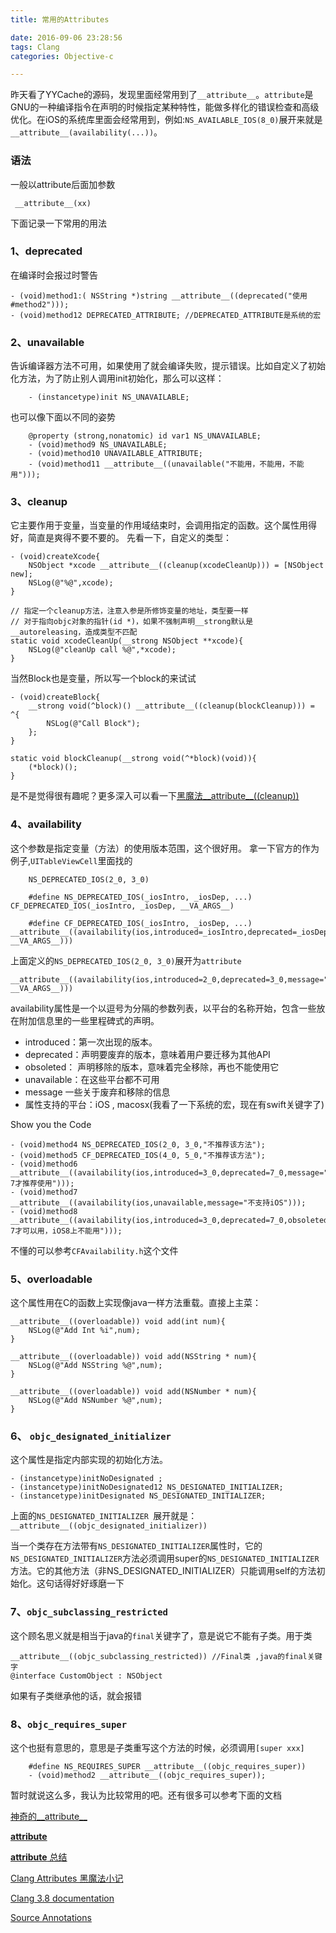 ```yaml
---
title: 常用的Attributes

date: 2016-09-06 23:28:56
tags: Clang
categories: Objective-c

---
```


昨天看了YYCache的源码，发现里面经常用到了`__attribute__`。`attribute`是GNU的一种编译指令在声明的时候指定某种特性，能做多样化的错误检查和高级优化。在iOS的系统库里面会经常用到，例如:`NS_AVAILABLE_IOS(8_0)`展开来就是`__attribute__(availability(...))`。

### 语法
一般以attribute后面加参数

```
 __attribute__(xx) 
```

下面记录一下常用的用法

### 1、deprecated

在编译时会报过时警告

```
- (void)method1:( NSString *)string __attribute__((deprecated("使用#method2")));
- (void)method12 DEPRECATED_ATTRIBUTE; //DEPRECATED_ATTRIBUTE是系统的宏
```


### 2、unavailable
告诉编译器方法不可用，如果使用了就会编译失败，提示错误。比如自定义了初始化方法，为了防止别人调用init初始化，那么可以这样：

```
	- (instancetype)init NS_UNAVAILABLE; 
```

也可以像下面以不同的姿势

```
	@property (strong,nonatomic) id var1 NS_UNAVAILABLE;
	- (void)method9 NS_UNAVAILABLE;
	- (void)method10 UNAVAILABLE_ATTRIBUTE;
	- (void)method11 __attribute__((unavailable("不能用，不能用，不能用")));
```

### 3、cleanup

它主要作用于变量，当变量的作用域结束时，会调用指定的函数。这个属性用得好，简直是爽得不要不要的。
先看一下，自定义的类型：

```
- (void)createXcode{
    NSObject *xcode __attribute__((cleanup(xcodeCleanUp))) = [NSObject new];
    NSLog(@"%@",xcode);
}

// 指定一个cleanup方法，注意入参是所修饰变量的地址，类型要一样
// 对于指向objc对象的指针(id *)，如果不强制声明__strong默认是__autoreleasing，造成类型不匹配
static void xcodeCleanUp(__strong NSObject **xcode){
    NSLog(@"cleanUp call %@",*xcode);
}
```

当然Block也是变量，所以写一个block的来试试

```
- (void)createBlock{
    __strong void(^block)() __attribute__((cleanup(blockCleanup))) = ^{
        NSLog(@"Call Block");
    };
}

static void blockCleanup(__strong void(^*block)(void)){
    (*block)();
}
```

是不是觉得很有趣呢？更多深入可以看一下[黑魔法__attribute__((cleanup))](http://blog.sunnyxx.com/2014/09/15/objc-attribute-cleanup/)


### 4、availability

这个参数是指定变量（方法）的使用版本范围，这个很好用。
拿一下官方的作为例子,`UITableViewCell`里面找的

```	
	NS_DEPRECATED_IOS(2_0, 3_0)
	 
	#define NS_DEPRECATED_IOS(_iosIntro, _iosDep, ...) CF_DEPRECATED_IOS(_iosIntro, _iosDep, __VA_ARGS__)

	#define CF_DEPRECATED_IOS(_iosIntro, _iosDep, ...) __attribute__((availability(ios,introduced=_iosIntro,deprecated=_iosDep,message="" __VA_ARGS__)))

```
上面定义的`NS_DEPRECATED_IOS(2_0, 3_0)`展开为`attribute`

```
__attribute__((availability(ios,introduced=2_0,deprecated=3_0,message="" __VA_ARGS__)))
```

availability属性是一个以逗号为分隔的参数列表，以平台的名称开始，包含一些放在附加信息里的一些里程碑式的声明。

* introduced：第一次出现的版本。
* deprecated：声明要废弃的版本，意味着用户要迁移为其他API
* obsoleted： 声明移除的版本，意味着完全移除，再也不能使用它
* unavailable：在这些平台都不可用
* message 一些关于废弃和移除的信息
* 属性支持的平台：iOS , macosx(我看了一下系统的宏，现在有swift关键字了)



Show you the Code

```
- (void)method4 NS_DEPRECATED_IOS(2_0, 3_0,"不推荐该方法");
- (void)method5 CF_DEPRECATED_IOS(4_0, 5_0,"不推荐该方法");
- (void)method6 __attribute__((availability(ios,introduced=3_0,deprecated=7_0,message="3-7才推荐使用")));
- (void)method7 __attribute__((availability(ios,unavailable,message="不支持iOS")));
- (void)method8 __attribute__((availability(ios,introduced=3_0,deprecated=7_0,obsoleted=8_0,message="iOS3-7才可以用，iOS8上不能用")));
```

不懂的可以参考`CFAvailability.h`这个文件

### 5、overloadable

这个属性用在C的函数上实现像java一样方法重载。直接上主菜：

```
__attribute__((overloadable)) void add(int num){
    NSLog(@"Add Int %i",num);
}

__attribute__((overloadable)) void add(NSString * num){
    NSLog(@"Add NSString %@",num);
}

__attribute__((overloadable)) void add(NSNumber * num){
    NSLog(@"Add NSNumber %@",num);
}
```


### 6、 `objc_designated_initializer`

这个属性是指定内部实现的初始化方法。

```
- (instancetype)initNoDesignated ;
- (instancetype)initNoDesignated12 NS_DESIGNATED_INITIALIZER;
- (instancetype)initDesignated NS_DESIGNATED_INITIALIZER;
```

上面的`NS_DESIGNATED_INITIALIZER `展开就是：`__attribute__((objc_designated_initializer))`


当一个类存在方法带有`NS_DESIGNATED_INITIALIZER`属性时，它的`NS_DESIGNATED_INITIALIZER`方法必须调用super的`NS_DESIGNATED_INITIALIZER`方法。它的其他方法（非NS_DESIGNATED_INITIALIZER）只能调用self的方法初始化。这句话得好好琢磨一下


### 7、`objc_subclassing_restricted `

这个顾名思义就是相当于java的`final`关键字了，意是说它不能有子类。用于类

```
__attribute__((objc_subclassing_restricted)) //Final类 ,java的final关键字
@interface CustomObject : NSObject	
```
如果有子类继承他的话，就会报错

### 8、`objc_requires_super`

这个也挺有意思的，意思是子类重写这个方法的时候，必须调用`[super xxx]`

```
	#define NS_REQUIRES_SUPER __attribute__((objc_requires_super))
	- (void)method2 __attribute__((objc_requires_super));

```

暂时就说这么多，我认为比较常用的吧。还有很多可以参考下面的文档

[神奇的__attribute__](http://www.jianshu.com/p/6153eccdbe62)

[__attribute__](http://nshipster.com/__attribute__/)

[__attribute__ 总结](http://www.jianshu.com/p/29eb7b5c8b2d)

[Clang Attributes 黑魔法小记](http://blog.sunnyxx.com/2016/05/14/clang-attributes/)

[Clang 3.8 documentation](http://llvm.org/releases/3.8.0/tools/clang/docs/AttributeReference.html#assume-aligned-gnu-assume-aligned)

[Source Annotations](http://clang-analyzer.llvm.org/index.html)